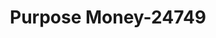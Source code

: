 ---
f_zip-code: 77489
f_state-code: TX
title: Purpose Money-24749
f_phone: 281-499-0181
f_city-only: Missouri City
f_address: 1945 Texas Pkwy Missouri City
f_location-unique-id: '24749'
slug: purpose-money-24749
updated-on: '2024-05-30T13:46:58.046Z'
created-on: '2024-05-30T13:36:59.803Z'
published-on: '2024-05-30T13:54:32.469Z'
f_city-state: cms/city/missouri-city-tx.md
f_company: cms/company/purpose-money.md
f_state: cms/state/texas.md
layout: '[payday-loan].html'
tags: payday-loan
---